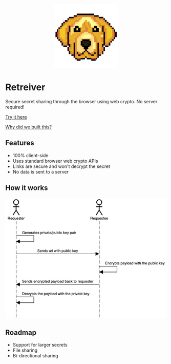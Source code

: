 <p align="center">
  <img src="https://raw.githubusercontent.com/Corgea/retriever/main/img/logo.png">
</p>

# Retreiver
Secure secret sharing through the browser using web crypto. No server required!

[Try it here](https://retriever.corgea.io/why.html)


[Why did we built this?](https://retriever.corgea.io/why.html)

## Features
* 100% client-side
* Uses standard browser web crypto APIs
* Links are secure and won't decrypt the secret
* No data is sent to a server

## How it works
![How retriever works](https://github.com/Corgea/retriever/blob/main/img/encryption_flow.png?raw=true)

## Roadmap
* Support for larger secrets
* File sharing
* Bi-directional sharing
